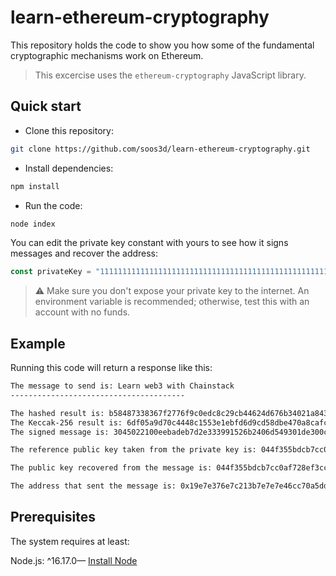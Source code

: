 # learn-ethereum-cryptography

This repository holds the code to show you how some of the fundamental cryptographic mechanisms work on Ethereum.

> This excercise uses the `ethereum-cryptography` JavaScript library.

## Quick start

* Clone this repository:

```sh
git clone https://github.com/soos3d/learn-ethereum-cryptography.git
```

* Install dependencies:

```sh
npm install
```

* Run the code:

```sh
node index
```

You can edit the private key constant with yours to see how it signs messages and recover the address:

```js
const privateKey = "1111111111111111111111111111111111111111111111111111111111111111";
```

> ⚠ Make sure you don't expose your private key to the internet. An environment variable is recommended; otherwise, test this with an account with no funds.

## Example

Running this code will return a response like this:

```sh
The message to send is: Learn web3 with Chainstack
---------------------------------------

The hashed result is: b58487338367f2776f9c0edc8c29cb44624d676b34021a843649d71fe9b3c2e2    
The Keccak-256 result is: 6df05a9d70c4448c1553e1ebfd6d9cd58dbe470a8cafcba42f39bdb80b65660d
The signed message is: 3045022100eebadeb7d2e333991526b2406d549301de300ceb2f7f62f6f2106abea80ddfbb02207911a7326dcad0540b11f822825077a0c54a593ec3557bd45340b0da4ba4b4b9

The reference public key taken from the private key is: 044f355bdcb7cc0af728ef3cceb9615d90684bb5b2ca5f859ab0f0b704075871aa385b6b1b8ead809ca67454d9683fcf2ba03456d6fe2c4abe2b07f0fbdbb2f1c1

The public key recovered from the message is: 044f355bdcb7cc0af728ef3cceb9615d90684bb5b2ca5f859ab0f0b704075871aa385b6b1b8ead809ca67454d9683fcf2ba03456d6fe2c4abe2b07f0fbdbb2f1c1

The address that sent the message is: 0x19e7e376e7c213b7e7e7e46cc70a5dd086daff2a
```

## Prerequisites

The system requires at least:

Node.js: ^16.17.0— [Install Node](https://nodejs.org/en/download/)